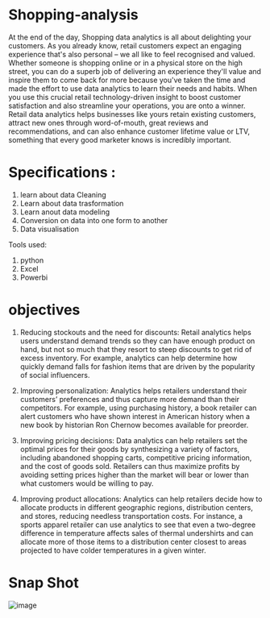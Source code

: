 # Shopping-analysis
At the end of the day, Shopping data analytics is all about delighting your customers. As you already know, retail customers expect an engaging experience that's also personal – we all like to feel recognised and valued. Whether someone is shopping online or in a physical store on the high street, you can do a superb job of delivering an experience they'll value and inspire them to come back for more because you've taken the time and made the effort to use data analytics to learn their needs and habits. When you use this crucial retail technology-driven insight to boost customer satisfaction and also streamline your operations, you are onto a winner.
Retail data analytics helps businesses like yours retain existing customers, attract new ones through word-of-mouth, great reviews and recommendations, and can also enhance customer lifetime value or LTV, something that every good marketer knows is incredibly important.

# Specifications :
1) learn about data Cleaning
2) Learn about data trasformation
3) Learn anout data modeling
4) Conversion on data into one form to another
5) Data visualisation

Tools used:
1) python
2) Excel
3) Powerbi

# objectives
1)	Reducing stockouts and the need for discounts: Retail analytics helps users understand demand trends so they can have enough product on hand, but not so much that they resort to steep discounts to get rid of excess inventory. For example, analytics can help determine how quickly demand falls for fashion items that are driven by the popularity of social influencers.

2)	Improving personalization: Analytics helps retailers understand their customers’ preferences and thus capture more demand than their competitors. For example, using purchasing history, a book retailer can alert customers who have shown interest in American history when a new book by historian Ron Chernow becomes available for preorder.


3)	Improving pricing decisions: Data analytics can help retailers set the optimal prices for their goods by synthesizing a variety of factors, including abandoned shopping carts, competitive pricing information, and the cost of goods sold. Retailers can thus maximize profits by avoiding setting prices higher than the market will bear or lower than what customers would be willing to pay.

4) Improving product allocations: Analytics can help retailers decide how to allocate products in different geographic regions, distribution centers, and stores, reducing needless transportation costs. For instance, a sports apparel retailer can use analytics to see that even a two-degree difference in temperature affects sales of thermal undershirts and can allocate more of those items to a distribution center closest to areas projected to have colder temperatures in a given winter.
# Snap Shot
![image](https://github.com/user-attachments/assets/1c864842-0097-425f-8934-40c4f403234a)

